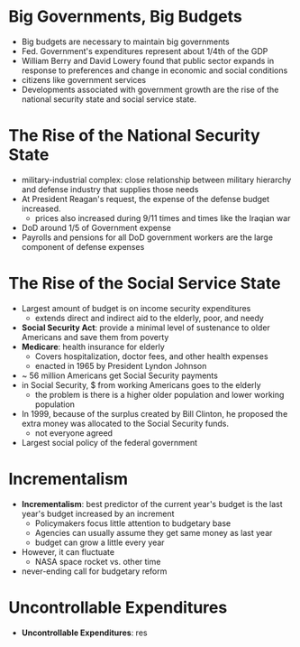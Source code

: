 # Big Governments, Big Budgets
- Big budgets are necessary to maintain big governments
- Fed. Government's expenditures represent about 1/4th of the GDP 
- William Berry and David Lowery found that public sector expands in response to preferences and change in economic and social conditions
- citizens like government services
- Developments associated with government growth are the rise of the national security state and social service state.

# The Rise of the National Security State
- military-industrial complex: close relationship between military hierarchy and defense industry that supplies those needs
- At President Reagan's request, the expense of the defense budget increased.
	- prices also increased during 9/11 times and times like the Iraqian war
- DoD around 1/5 of Government expense
- Payrolls and pensions for all DoD government workers are the large component of defense expenses

# The Rise of the Social Service State
- Largest amount of budget is on income security expenditures
	- extends direct and indirect aid to the elderly, poor, and needy
- **Social Security Act**: provide a minimal level of sustenance to older Americans and save them from poverty
- **Medicare**: health insurance for elderly
	- Covers hospitalization, doctor fees, and other health expenses
	- enacted in 1965 by President Lyndon Johnson
- ~ 56 million Americans get Social Security payments
- in Social Security, $ from working Americans goes to the elderly
	- the problem is there is a higher older population and lower working population
- In 1999, because of the surplus created by Bill Clinton, he proposed the extra money was allocated to the Social Security funds.
	- not everyone agreed
- Largest social policy of the federal government

# Incrementalism
- **Incrementalism**: best predictor of the current year's budget is the last year's budget increased by an increment
	- Policymakers focus little attention to budgetary base
	- Agencies can usually assume they get same money as last year
	- budget can grow a little every year
- However, it can fluctuate
	- NASA space rocket vs. other time
- never-ending call for budgetary reform

# Uncontrollable Expenditures
- **Uncontrollable Expenditures**: res